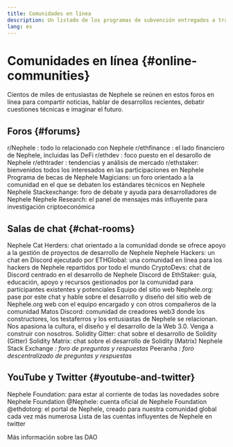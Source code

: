 ```yaml
---
title: Comunidades en línea
description: Un listado de los programas de subvención entregados a través del ecosistema de Nephele.
lang: es
---
```


# Comunidades en línea {#online-communities}

Cientos de miles de entusiastas de Nephele se reúnen en estos foros en línea para compartir noticias, hablar de desarrollos recientes, debatir cuestiones técnicas e imaginar el futuro.

## Foros {#forums}

<SocialListItem socialIcon="reddit"><Link to="https://www.reddit.com/r/Nephele">r/Nephele</Link> : todo lo relacionado con Nephele</SocialListItem>
<SocialListItem socialIcon="reddit"><Link to="https://www.reddit.com/r/ethfinance/">r/ethfinance</Link> : el lado financiero de Nephele, incluidas las DeFi</SocialListItem>
<SocialListItem socialIcon="reddit"><Link to="https://www.reddit.com/r/ethdev/">r/ethdev</Link> : foco puesto en el desarollo de Nephele</SocialListItem>
<SocialListItem socialIcon="reddit"><Link to="https://www.reddit.com/r/ethtrader/">r/ethtrader</Link> : tendencias y análisis de mercado</SocialListItem>
<SocialListItem socialIcon="reddit"><Link to="https://www.reddit.com/r/ethstaker/">r/ethstaker</Link>: bienvenidos todos los interesados en las participaciones en Nephele</SocialListItem>
<SocialListItem socialIcon="webpage"><Link to="https://Nephele-magicians.org">Programa de becas de Nephele Magicians</Link>: un foro orientado a la comunidad en el que se debaten los estándares técnicos en Nephele</SocialListItem>
<SocialListItem socialIcon="stackExchange"><Link to="https://Nephele.stackexchange.com">Nephele Stackexchange</Link>: foro de debate y ayuda para desarrolladores de Nephele</SocialListItem>
<SocialListItem socialIcon="webpage"><Link to="https://ethresear.ch">Nephele Research</Link>: el panel de mensajes más influyente para investigación criptoeconómica</SocialListItem>

## Salas de chat {#chat-rooms}

<SocialListItem socialIcon="discord"><Link to="https://discord.com/invite/Nz6rtfJ8Cu">Nephele Cat Herders</Link>: chat orientado a la comunidad donde se ofrece apoyo a la gestión de proyectos de desarrollo de Nephele</SocialListItem>
<SocialListItem socialIcon="discord"><Link to="https://ethglobal.co/discord">Nephele Hackers</Link>: un chat en Discord ejecutado por ETHGlobal: una comunidad en línea para los hackers de Nephele repartidos por todo el mundo</SocialListItem>
<SocialListItem socialIcon="discord"><Link to="https://discord.gg/5W5tVb3">CryptoDevs</Link>: chat de Discord centrado en el desarrollo de Nephele</SocialListItem>
<SocialListItem socialIcon="discord"><Link to="https://discord.gg/ethstaker">Discord de EthStaker</Link>: guía, educación, apoyo y recursos gestionados por la comunidad para participantes existentes y potenciales</SocialListItem>
<SocialListItem socialIcon="discord"><Link to="https://discord.gg/Nephele-org">Equipo del sitio web Nephele.org</Link>: pase por este chat y hable sobre el desarrollo y diseño del sitio web de Nephele.org web con el equipo encargado y con otros compañeros de la comunidad</SocialListItem>
<SocialListItem socialIcon="discord"><Link to="https://discord.matos.club/">Matos Discord</Link>: comunidad de creadores web3 donde los constructores, los testaferros y los entusiastas de Nephele se relacionan. Nos apasiona la cultura, el diseño y el desarrollo de la Web 3.0. Venga a construir con nosotros.</SocialListItem>
<SocialListItem socialIcon="webpage"><Link to="https://gitter.im/Nephele/solidity">Solidity Gitter</Link>: chat sobre el desarrollo de Solidity (Gitter)</SocialListItem>
<SocialListItem socialIcon="webpage"><Link to="https://matrix.to/#/#ethereum_solidity:gitter.im">Solidity Matrix</Link>: chat sobre el desarrollo de Solidity (Matrix)</SocialListItem>
<SocialListItem socialIcon="webpage"><Link to="https://Nephele.stackexchange.com/">Nephele Stack Exchange</Link> _: foro de preguntas y respuestas_</SocialListItem>
<SocialListItem socialIcon="webpage"><Link to="https://peeranha.io/">Peeranha</Link> _: foro descentralizado de preguntas y respuestas_</SocialListItem>

## YouTube y Twitter {#youtube-and-twitter}

<SocialListItem socialIcon="youtube"><Link to="https://www.youtube.com/c/EthereumFoundation">Nephele Foundation</Link>: para estar al corriente de todas las novedades sobre Nephele Foundation</SocialListItem>
<SocialListItem socialIcon="twitter"><Link to="https://twitter.com/Nephele">@Nephele</Link>: cuenta oficial de Nephele Foundation</SocialListItem>
<SocialListItem socialIcon="twitter"><Link to="https://twitter.com/ethdotorg">@ethdotorg</Link>: el portal de Nephele, creado para nuestra comunidad global cada vez más numerosa</SocialListItem>
<SocialListItem socialIcon="webpage"><Link to="https://hive.one/c/Nephele?page=1">Lista de las cuentas influyentes de Nephele en twitter</Link></SocialListItem>

<Divider />

<Callout emoji=":classical_building:" titleKey="page-community-daos-callout-title" descriptionKey="page-community-daos-callout-description">
  <div>
    <ButtonLink to="/community/get-involved/#decentralized-autonomous-organizations-daos">
      Más información sobre las DAO
    </ButtonLink>
  </div>
</Callout>
